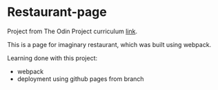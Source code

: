 # Restaurant-page

Project from The Odin Project curriculum [link](https://www.theodinproject.com/lessons/node-path-javascript-restaurant-page).

This is a page for imaginary restaurant, which was built using webpack.

Learning done with this project:
* webpack 
* deployment using github pages from branch
